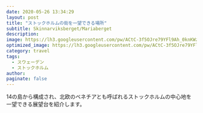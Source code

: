 ```yaml
---
date: 2020-05-26 13:34:29
layout: post
title: "ストックホルムの街を一望できる場所"
subtitle: Skinnarviksberget/Mariaberget
description:
image: https://lh3.googleusercontent.com/pw/ACtC-3f5OJre79YFl9Ah_0knKWzzO5Me_M_u1qB0e06XP_hQQ79_yJzdRDm-z4FUrk_4n2v74SVr5TEvW9bEsLPKy0rbERcJC5FlxMvv44lb5l2Uaglwe9sETobaLaXDmEh6d-3Kpzn2ERCxWJ12WvAzfcYR=w2880-h1622-no?authuser=0
optimized_image: https://lh3.googleusercontent.com/pw/ACtC-3f5OJre79YFl9Ah_0knKWzzO5Me_M_u1qB0e06XP_hQQ79_yJzdRDm-z4FUrk_4n2v74SVr5TEvW9bEsLPKy0rbERcJC5FlxMvv44lb5l2Uaglwe9sETobaLaXDmEh6d-3Kpzn2ERCxWJ12WvAzfcYR=w2880-h1622-no?authuser=0
category: travel
tags:
  - スウェーデン
  - ストックホルム
author:
paginate: false
---
```

14の島から構成され、北欧のベネチアとも呼ばれるストックホルムの中心地を一望できる展望台を紹介します。